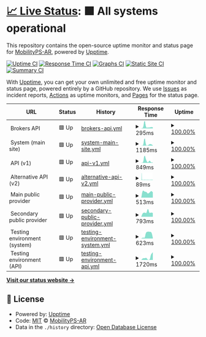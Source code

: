# [📈 Live Status](https://status.mobilityps.com): <!--live status--> **🟩 All systems operational**

This repository contains the open-source uptime monitor and status page for [MobilityPS-AR](https://status.mobilityps.com), powered by [Upptime](https://github.com/upptime/upptime).

[![Uptime CI](https://github.com/MobilityPS-AR/upptime/workflows/Uptime%20CI/badge.svg)](https://github.com/upptime/upptime/actions?query=workflow%3A%22Uptime+CI%22)
[![Response Time CI](https://github.com/MobilityPS-AR/upptime/workflows/Response%20Time%20CI/badge.svg)](https://github.com/upptime/upptime/actions?query=workflow%3A%22Response+Time+CI%22)
[![Graphs CI](https://github.com/MobilityPS-AR/upptime/workflows/Graphs%20CI/badge.svg)](https://github.com/upptime/upptime/actions?query=workflow%3A%22Graphs+CI%22)
[![Static Site CI](https://github.com/MobilityPS-AR/upptime/workflows/Static%20Site%20CI/badge.svg)](https://github.com/upptime/upptime/actions?query=workflow%3A%22Static+Site+CI%22)
[![Summary CI](https://github.com/MobilityPS-AR/upptime/workflows/Summary%20CI/badge.svg)](https://github.com/upptime/upptime/actions?query=workflow%3A%22Summary+CI%22)

With [Upptime](https://upptime.js.org), you can get your own unlimited and free uptime monitor and status page, powered entirely by a GitHub repository. We use [Issues](https://github.com/MobilityPS-AR/upptime/issues) as incident reports, [Actions](https://github.com/MobilityPS-AR/upptime/actions) as uptime monitors, and [Pages](https://status.mobilityps.com) for the status page.

<!--start: status pages-->
<!-- This summary is generated by Upptime (https://github.com/upptime/upptime) -->
<!-- Do not edit this manually, your changes will be overwritten -->
<!-- prettier-ignore -->
| URL | Status | History | Response Time | Uptime |
| --- | ------ | ------- | ------------- | ------ |
| <img alt="" src="https://favicons.githubusercontent.com/null" height="13"> Brokers API | 🟩 Up | [brokers-api.yml](https://github.com/MobilityPS-AR/upptime/commits/HEAD/history/brokers-api.yml) | <details><summary><img alt="Response time graph" src="./graphs/brokers-api/response-time-week.png" height="20"> 295ms</summary><br><a href="https://status.mobilityps.com/history/brokers-api"><img alt="Response time 272" src="https://img.shields.io/endpoint?url=https%3A%2F%2Fraw.githubusercontent.com%2FMobilityPS-AR%2Fupptime%2FHEAD%2Fapi%2Fbrokers-api%2Fresponse-time.json"></a><br><a href="https://status.mobilityps.com/history/brokers-api"><img alt="24-hour response time 181" src="https://img.shields.io/endpoint?url=https%3A%2F%2Fraw.githubusercontent.com%2FMobilityPS-AR%2Fupptime%2FHEAD%2Fapi%2Fbrokers-api%2Fresponse-time-day.json"></a><br><a href="https://status.mobilityps.com/history/brokers-api"><img alt="7-day response time 295" src="https://img.shields.io/endpoint?url=https%3A%2F%2Fraw.githubusercontent.com%2FMobilityPS-AR%2Fupptime%2FHEAD%2Fapi%2Fbrokers-api%2Fresponse-time-week.json"></a><br><a href="https://status.mobilityps.com/history/brokers-api"><img alt="30-day response time 235" src="https://img.shields.io/endpoint?url=https%3A%2F%2Fraw.githubusercontent.com%2FMobilityPS-AR%2Fupptime%2FHEAD%2Fapi%2Fbrokers-api%2Fresponse-time-month.json"></a><br><a href="https://status.mobilityps.com/history/brokers-api"><img alt="1-year response time 272" src="https://img.shields.io/endpoint?url=https%3A%2F%2Fraw.githubusercontent.com%2FMobilityPS-AR%2Fupptime%2FHEAD%2Fapi%2Fbrokers-api%2Fresponse-time-year.json"></a></details> | <details><summary><a href="https://status.mobilityps.com/history/brokers-api">100.00%</a></summary><a href="https://status.mobilityps.com/history/brokers-api"><img alt="All-time uptime 100.00%" src="https://img.shields.io/endpoint?url=https%3A%2F%2Fraw.githubusercontent.com%2FMobilityPS-AR%2Fupptime%2FHEAD%2Fapi%2Fbrokers-api%2Fuptime.json"></a><br><a href="https://status.mobilityps.com/history/brokers-api"><img alt="24-hour uptime 100.00%" src="https://img.shields.io/endpoint?url=https%3A%2F%2Fraw.githubusercontent.com%2FMobilityPS-AR%2Fupptime%2FHEAD%2Fapi%2Fbrokers-api%2Fuptime-day.json"></a><br><a href="https://status.mobilityps.com/history/brokers-api"><img alt="7-day uptime 100.00%" src="https://img.shields.io/endpoint?url=https%3A%2F%2Fraw.githubusercontent.com%2FMobilityPS-AR%2Fupptime%2FHEAD%2Fapi%2Fbrokers-api%2Fuptime-week.json"></a><br><a href="https://status.mobilityps.com/history/brokers-api"><img alt="30-day uptime 100.00%" src="https://img.shields.io/endpoint?url=https%3A%2F%2Fraw.githubusercontent.com%2FMobilityPS-AR%2Fupptime%2FHEAD%2Fapi%2Fbrokers-api%2Fuptime-month.json"></a><br><a href="https://status.mobilityps.com/history/brokers-api"><img alt="1-year uptime 100.00%" src="https://img.shields.io/endpoint?url=https%3A%2F%2Fraw.githubusercontent.com%2FMobilityPS-AR%2Fupptime%2FHEAD%2Fapi%2Fbrokers-api%2Fuptime-year.json"></a></details>
| <img alt="" src="https://favicons.githubusercontent.com/null" height="13"> System (main site) | 🟩 Up | [system-main-site.yml](https://github.com/MobilityPS-AR/upptime/commits/HEAD/history/system-main-site.yml) | <details><summary><img alt="Response time graph" src="./graphs/system-main-site/response-time-week.png" height="20"> 1185ms</summary><br><a href="https://status.mobilityps.com/history/system-main-site"><img alt="Response time 632" src="https://img.shields.io/endpoint?url=https%3A%2F%2Fraw.githubusercontent.com%2FMobilityPS-AR%2Fupptime%2FHEAD%2Fapi%2Fsystem-main-site%2Fresponse-time.json"></a><br><a href="https://status.mobilityps.com/history/system-main-site"><img alt="24-hour response time 202" src="https://img.shields.io/endpoint?url=https%3A%2F%2Fraw.githubusercontent.com%2FMobilityPS-AR%2Fupptime%2FHEAD%2Fapi%2Fsystem-main-site%2Fresponse-time-day.json"></a><br><a href="https://status.mobilityps.com/history/system-main-site"><img alt="7-day response time 1185" src="https://img.shields.io/endpoint?url=https%3A%2F%2Fraw.githubusercontent.com%2FMobilityPS-AR%2Fupptime%2FHEAD%2Fapi%2Fsystem-main-site%2Fresponse-time-week.json"></a><br><a href="https://status.mobilityps.com/history/system-main-site"><img alt="30-day response time 1200" src="https://img.shields.io/endpoint?url=https%3A%2F%2Fraw.githubusercontent.com%2FMobilityPS-AR%2Fupptime%2FHEAD%2Fapi%2Fsystem-main-site%2Fresponse-time-month.json"></a><br><a href="https://status.mobilityps.com/history/system-main-site"><img alt="1-year response time 632" src="https://img.shields.io/endpoint?url=https%3A%2F%2Fraw.githubusercontent.com%2FMobilityPS-AR%2Fupptime%2FHEAD%2Fapi%2Fsystem-main-site%2Fresponse-time-year.json"></a></details> | <details><summary><a href="https://status.mobilityps.com/history/system-main-site">100.00%</a></summary><a href="https://status.mobilityps.com/history/system-main-site"><img alt="All-time uptime 100.00%" src="https://img.shields.io/endpoint?url=https%3A%2F%2Fraw.githubusercontent.com%2FMobilityPS-AR%2Fupptime%2FHEAD%2Fapi%2Fsystem-main-site%2Fuptime.json"></a><br><a href="https://status.mobilityps.com/history/system-main-site"><img alt="24-hour uptime 100.00%" src="https://img.shields.io/endpoint?url=https%3A%2F%2Fraw.githubusercontent.com%2FMobilityPS-AR%2Fupptime%2FHEAD%2Fapi%2Fsystem-main-site%2Fuptime-day.json"></a><br><a href="https://status.mobilityps.com/history/system-main-site"><img alt="7-day uptime 100.00%" src="https://img.shields.io/endpoint?url=https%3A%2F%2Fraw.githubusercontent.com%2FMobilityPS-AR%2Fupptime%2FHEAD%2Fapi%2Fsystem-main-site%2Fuptime-week.json"></a><br><a href="https://status.mobilityps.com/history/system-main-site"><img alt="30-day uptime 100.00%" src="https://img.shields.io/endpoint?url=https%3A%2F%2Fraw.githubusercontent.com%2FMobilityPS-AR%2Fupptime%2FHEAD%2Fapi%2Fsystem-main-site%2Fuptime-month.json"></a><br><a href="https://status.mobilityps.com/history/system-main-site"><img alt="1-year uptime 100.00%" src="https://img.shields.io/endpoint?url=https%3A%2F%2Fraw.githubusercontent.com%2FMobilityPS-AR%2Fupptime%2FHEAD%2Fapi%2Fsystem-main-site%2Fuptime-year.json"></a></details>
| <img alt="" src="https://favicons.githubusercontent.com/null" height="13"> API (v1) | 🟩 Up | [api-v1.yml](https://github.com/MobilityPS-AR/upptime/commits/HEAD/history/api-v1.yml) | <details><summary><img alt="Response time graph" src="./graphs/api-v1/response-time-week.png" height="20"> 849ms</summary><br><a href="https://status.mobilityps.com/history/api-v1"><img alt="Response time 779" src="https://img.shields.io/endpoint?url=https%3A%2F%2Fraw.githubusercontent.com%2FMobilityPS-AR%2Fupptime%2FHEAD%2Fapi%2Fapi-v1%2Fresponse-time.json"></a><br><a href="https://status.mobilityps.com/history/api-v1"><img alt="24-hour response time 155" src="https://img.shields.io/endpoint?url=https%3A%2F%2Fraw.githubusercontent.com%2FMobilityPS-AR%2Fupptime%2FHEAD%2Fapi%2Fapi-v1%2Fresponse-time-day.json"></a><br><a href="https://status.mobilityps.com/history/api-v1"><img alt="7-day response time 849" src="https://img.shields.io/endpoint?url=https%3A%2F%2Fraw.githubusercontent.com%2FMobilityPS-AR%2Fupptime%2FHEAD%2Fapi%2Fapi-v1%2Fresponse-time-week.json"></a><br><a href="https://status.mobilityps.com/history/api-v1"><img alt="30-day response time 679" src="https://img.shields.io/endpoint?url=https%3A%2F%2Fraw.githubusercontent.com%2FMobilityPS-AR%2Fupptime%2FHEAD%2Fapi%2Fapi-v1%2Fresponse-time-month.json"></a><br><a href="https://status.mobilityps.com/history/api-v1"><img alt="1-year response time 779" src="https://img.shields.io/endpoint?url=https%3A%2F%2Fraw.githubusercontent.com%2FMobilityPS-AR%2Fupptime%2FHEAD%2Fapi%2Fapi-v1%2Fresponse-time-year.json"></a></details> | <details><summary><a href="https://status.mobilityps.com/history/api-v1">100.00%</a></summary><a href="https://status.mobilityps.com/history/api-v1"><img alt="All-time uptime 100.00%" src="https://img.shields.io/endpoint?url=https%3A%2F%2Fraw.githubusercontent.com%2FMobilityPS-AR%2Fupptime%2FHEAD%2Fapi%2Fapi-v1%2Fuptime.json"></a><br><a href="https://status.mobilityps.com/history/api-v1"><img alt="24-hour uptime 100.00%" src="https://img.shields.io/endpoint?url=https%3A%2F%2Fraw.githubusercontent.com%2FMobilityPS-AR%2Fupptime%2FHEAD%2Fapi%2Fapi-v1%2Fuptime-day.json"></a><br><a href="https://status.mobilityps.com/history/api-v1"><img alt="7-day uptime 100.00%" src="https://img.shields.io/endpoint?url=https%3A%2F%2Fraw.githubusercontent.com%2FMobilityPS-AR%2Fupptime%2FHEAD%2Fapi%2Fapi-v1%2Fuptime-week.json"></a><br><a href="https://status.mobilityps.com/history/api-v1"><img alt="30-day uptime 100.00%" src="https://img.shields.io/endpoint?url=https%3A%2F%2Fraw.githubusercontent.com%2FMobilityPS-AR%2Fupptime%2FHEAD%2Fapi%2Fapi-v1%2Fuptime-month.json"></a><br><a href="https://status.mobilityps.com/history/api-v1"><img alt="1-year uptime 100.00%" src="https://img.shields.io/endpoint?url=https%3A%2F%2Fraw.githubusercontent.com%2FMobilityPS-AR%2Fupptime%2FHEAD%2Fapi%2Fapi-v1%2Fuptime-year.json"></a></details>
| <img alt="" src="https://favicons.githubusercontent.com/null" height="13"> Alternative API (v2) | 🟩 Up | [alternative-api-v2.yml](https://github.com/MobilityPS-AR/upptime/commits/HEAD/history/alternative-api-v2.yml) | <details><summary><img alt="Response time graph" src="./graphs/alternative-api-v2/response-time-week.png" height="20"> 89ms</summary><br><a href="https://status.mobilityps.com/history/alternative-api-v2"><img alt="Response time 327" src="https://img.shields.io/endpoint?url=https%3A%2F%2Fraw.githubusercontent.com%2FMobilityPS-AR%2Fupptime%2FHEAD%2Fapi%2Falternative-api-v2%2Fresponse-time.json"></a><br><a href="https://status.mobilityps.com/history/alternative-api-v2"><img alt="24-hour response time 61" src="https://img.shields.io/endpoint?url=https%3A%2F%2Fraw.githubusercontent.com%2FMobilityPS-AR%2Fupptime%2FHEAD%2Fapi%2Falternative-api-v2%2Fresponse-time-day.json"></a><br><a href="https://status.mobilityps.com/history/alternative-api-v2"><img alt="7-day response time 89" src="https://img.shields.io/endpoint?url=https%3A%2F%2Fraw.githubusercontent.com%2FMobilityPS-AR%2Fupptime%2FHEAD%2Fapi%2Falternative-api-v2%2Fresponse-time-week.json"></a><br><a href="https://status.mobilityps.com/history/alternative-api-v2"><img alt="30-day response time 205" src="https://img.shields.io/endpoint?url=https%3A%2F%2Fraw.githubusercontent.com%2FMobilityPS-AR%2Fupptime%2FHEAD%2Fapi%2Falternative-api-v2%2Fresponse-time-month.json"></a><br><a href="https://status.mobilityps.com/history/alternative-api-v2"><img alt="1-year response time 327" src="https://img.shields.io/endpoint?url=https%3A%2F%2Fraw.githubusercontent.com%2FMobilityPS-AR%2Fupptime%2FHEAD%2Fapi%2Falternative-api-v2%2Fresponse-time-year.json"></a></details> | <details><summary><a href="https://status.mobilityps.com/history/alternative-api-v2">100.00%</a></summary><a href="https://status.mobilityps.com/history/alternative-api-v2"><img alt="All-time uptime 100.00%" src="https://img.shields.io/endpoint?url=https%3A%2F%2Fraw.githubusercontent.com%2FMobilityPS-AR%2Fupptime%2FHEAD%2Fapi%2Falternative-api-v2%2Fuptime.json"></a><br><a href="https://status.mobilityps.com/history/alternative-api-v2"><img alt="24-hour uptime 100.00%" src="https://img.shields.io/endpoint?url=https%3A%2F%2Fraw.githubusercontent.com%2FMobilityPS-AR%2Fupptime%2FHEAD%2Fapi%2Falternative-api-v2%2Fuptime-day.json"></a><br><a href="https://status.mobilityps.com/history/alternative-api-v2"><img alt="7-day uptime 100.00%" src="https://img.shields.io/endpoint?url=https%3A%2F%2Fraw.githubusercontent.com%2FMobilityPS-AR%2Fupptime%2FHEAD%2Fapi%2Falternative-api-v2%2Fuptime-week.json"></a><br><a href="https://status.mobilityps.com/history/alternative-api-v2"><img alt="30-day uptime 100.00%" src="https://img.shields.io/endpoint?url=https%3A%2F%2Fraw.githubusercontent.com%2FMobilityPS-AR%2Fupptime%2FHEAD%2Fapi%2Falternative-api-v2%2Fuptime-month.json"></a><br><a href="https://status.mobilityps.com/history/alternative-api-v2"><img alt="1-year uptime 100.00%" src="https://img.shields.io/endpoint?url=https%3A%2F%2Fraw.githubusercontent.com%2FMobilityPS-AR%2Fupptime%2FHEAD%2Fapi%2Falternative-api-v2%2Fuptime-year.json"></a></details>
| <img alt="" src="https://favicons.githubusercontent.com/null" height="13"> Main public provider | 🟩 Up | [main-public-provider.yml](https://github.com/MobilityPS-AR/upptime/commits/HEAD/history/main-public-provider.yml) | <details><summary><img alt="Response time graph" src="./graphs/main-public-provider/response-time-week.png" height="20"> 513ms</summary><br><a href="https://status.mobilityps.com/history/main-public-provider"><img alt="Response time 838" src="https://img.shields.io/endpoint?url=https%3A%2F%2Fraw.githubusercontent.com%2FMobilityPS-AR%2Fupptime%2FHEAD%2Fapi%2Fmain-public-provider%2Fresponse-time.json"></a><br><a href="https://status.mobilityps.com/history/main-public-provider"><img alt="24-hour response time 490" src="https://img.shields.io/endpoint?url=https%3A%2F%2Fraw.githubusercontent.com%2FMobilityPS-AR%2Fupptime%2FHEAD%2Fapi%2Fmain-public-provider%2Fresponse-time-day.json"></a><br><a href="https://status.mobilityps.com/history/main-public-provider"><img alt="7-day response time 513" src="https://img.shields.io/endpoint?url=https%3A%2F%2Fraw.githubusercontent.com%2FMobilityPS-AR%2Fupptime%2FHEAD%2Fapi%2Fmain-public-provider%2Fresponse-time-week.json"></a><br><a href="https://status.mobilityps.com/history/main-public-provider"><img alt="30-day response time 662" src="https://img.shields.io/endpoint?url=https%3A%2F%2Fraw.githubusercontent.com%2FMobilityPS-AR%2Fupptime%2FHEAD%2Fapi%2Fmain-public-provider%2Fresponse-time-month.json"></a><br><a href="https://status.mobilityps.com/history/main-public-provider"><img alt="1-year response time 838" src="https://img.shields.io/endpoint?url=https%3A%2F%2Fraw.githubusercontent.com%2FMobilityPS-AR%2Fupptime%2FHEAD%2Fapi%2Fmain-public-provider%2Fresponse-time-year.json"></a></details> | <details><summary><a href="https://status.mobilityps.com/history/main-public-provider">100.00%</a></summary><a href="https://status.mobilityps.com/history/main-public-provider"><img alt="All-time uptime 100.00%" src="https://img.shields.io/endpoint?url=https%3A%2F%2Fraw.githubusercontent.com%2FMobilityPS-AR%2Fupptime%2FHEAD%2Fapi%2Fmain-public-provider%2Fuptime.json"></a><br><a href="https://status.mobilityps.com/history/main-public-provider"><img alt="24-hour uptime 100.00%" src="https://img.shields.io/endpoint?url=https%3A%2F%2Fraw.githubusercontent.com%2FMobilityPS-AR%2Fupptime%2FHEAD%2Fapi%2Fmain-public-provider%2Fuptime-day.json"></a><br><a href="https://status.mobilityps.com/history/main-public-provider"><img alt="7-day uptime 100.00%" src="https://img.shields.io/endpoint?url=https%3A%2F%2Fraw.githubusercontent.com%2FMobilityPS-AR%2Fupptime%2FHEAD%2Fapi%2Fmain-public-provider%2Fuptime-week.json"></a><br><a href="https://status.mobilityps.com/history/main-public-provider"><img alt="30-day uptime 100.00%" src="https://img.shields.io/endpoint?url=https%3A%2F%2Fraw.githubusercontent.com%2FMobilityPS-AR%2Fupptime%2FHEAD%2Fapi%2Fmain-public-provider%2Fuptime-month.json"></a><br><a href="https://status.mobilityps.com/history/main-public-provider"><img alt="1-year uptime 100.00%" src="https://img.shields.io/endpoint?url=https%3A%2F%2Fraw.githubusercontent.com%2FMobilityPS-AR%2Fupptime%2FHEAD%2Fapi%2Fmain-public-provider%2Fuptime-year.json"></a></details>
| <img alt="" src="https://favicons.githubusercontent.com/null" height="13"> Secondary public provider | 🟩 Up | [secondary-public-provider.yml](https://github.com/MobilityPS-AR/upptime/commits/HEAD/history/secondary-public-provider.yml) | <details><summary><img alt="Response time graph" src="./graphs/secondary-public-provider/response-time-week.png" height="20"> 793ms</summary><br><a href="https://status.mobilityps.com/history/secondary-public-provider"><img alt="Response time 759" src="https://img.shields.io/endpoint?url=https%3A%2F%2Fraw.githubusercontent.com%2FMobilityPS-AR%2Fupptime%2FHEAD%2Fapi%2Fsecondary-public-provider%2Fresponse-time.json"></a><br><a href="https://status.mobilityps.com/history/secondary-public-provider"><img alt="24-hour response time 677" src="https://img.shields.io/endpoint?url=https%3A%2F%2Fraw.githubusercontent.com%2FMobilityPS-AR%2Fupptime%2FHEAD%2Fapi%2Fsecondary-public-provider%2Fresponse-time-day.json"></a><br><a href="https://status.mobilityps.com/history/secondary-public-provider"><img alt="7-day response time 793" src="https://img.shields.io/endpoint?url=https%3A%2F%2Fraw.githubusercontent.com%2FMobilityPS-AR%2Fupptime%2FHEAD%2Fapi%2Fsecondary-public-provider%2Fresponse-time-week.json"></a><br><a href="https://status.mobilityps.com/history/secondary-public-provider"><img alt="30-day response time 762" src="https://img.shields.io/endpoint?url=https%3A%2F%2Fraw.githubusercontent.com%2FMobilityPS-AR%2Fupptime%2FHEAD%2Fapi%2Fsecondary-public-provider%2Fresponse-time-month.json"></a><br><a href="https://status.mobilityps.com/history/secondary-public-provider"><img alt="1-year response time 759" src="https://img.shields.io/endpoint?url=https%3A%2F%2Fraw.githubusercontent.com%2FMobilityPS-AR%2Fupptime%2FHEAD%2Fapi%2Fsecondary-public-provider%2Fresponse-time-year.json"></a></details> | <details><summary><a href="https://status.mobilityps.com/history/secondary-public-provider">100.00%</a></summary><a href="https://status.mobilityps.com/history/secondary-public-provider"><img alt="All-time uptime 100.00%" src="https://img.shields.io/endpoint?url=https%3A%2F%2Fraw.githubusercontent.com%2FMobilityPS-AR%2Fupptime%2FHEAD%2Fapi%2Fsecondary-public-provider%2Fuptime.json"></a><br><a href="https://status.mobilityps.com/history/secondary-public-provider"><img alt="24-hour uptime 100.00%" src="https://img.shields.io/endpoint?url=https%3A%2F%2Fraw.githubusercontent.com%2FMobilityPS-AR%2Fupptime%2FHEAD%2Fapi%2Fsecondary-public-provider%2Fuptime-day.json"></a><br><a href="https://status.mobilityps.com/history/secondary-public-provider"><img alt="7-day uptime 100.00%" src="https://img.shields.io/endpoint?url=https%3A%2F%2Fraw.githubusercontent.com%2FMobilityPS-AR%2Fupptime%2FHEAD%2Fapi%2Fsecondary-public-provider%2Fuptime-week.json"></a><br><a href="https://status.mobilityps.com/history/secondary-public-provider"><img alt="30-day uptime 100.00%" src="https://img.shields.io/endpoint?url=https%3A%2F%2Fraw.githubusercontent.com%2FMobilityPS-AR%2Fupptime%2FHEAD%2Fapi%2Fsecondary-public-provider%2Fuptime-month.json"></a><br><a href="https://status.mobilityps.com/history/secondary-public-provider"><img alt="1-year uptime 100.00%" src="https://img.shields.io/endpoint?url=https%3A%2F%2Fraw.githubusercontent.com%2FMobilityPS-AR%2Fupptime%2FHEAD%2Fapi%2Fsecondary-public-provider%2Fuptime-year.json"></a></details>
| <img alt="" src="https://favicons.githubusercontent.com/null" height="13"> Testing environment (system) | 🟩 Up | [testing-environment-system.yml](https://github.com/MobilityPS-AR/upptime/commits/HEAD/history/testing-environment-system.yml) | <details><summary><img alt="Response time graph" src="./graphs/testing-environment-system/response-time-week.png" height="20"> 623ms</summary><br><a href="https://status.mobilityps.com/history/testing-environment-system"><img alt="Response time 997" src="https://img.shields.io/endpoint?url=https%3A%2F%2Fraw.githubusercontent.com%2FMobilityPS-AR%2Fupptime%2FHEAD%2Fapi%2Ftesting-environment-system%2Fresponse-time.json"></a><br><a href="https://status.mobilityps.com/history/testing-environment-system"><img alt="24-hour response time 99" src="https://img.shields.io/endpoint?url=https%3A%2F%2Fraw.githubusercontent.com%2FMobilityPS-AR%2Fupptime%2FHEAD%2Fapi%2Ftesting-environment-system%2Fresponse-time-day.json"></a><br><a href="https://status.mobilityps.com/history/testing-environment-system"><img alt="7-day response time 623" src="https://img.shields.io/endpoint?url=https%3A%2F%2Fraw.githubusercontent.com%2FMobilityPS-AR%2Fupptime%2FHEAD%2Fapi%2Ftesting-environment-system%2Fresponse-time-week.json"></a><br><a href="https://status.mobilityps.com/history/testing-environment-system"><img alt="30-day response time 1003" src="https://img.shields.io/endpoint?url=https%3A%2F%2Fraw.githubusercontent.com%2FMobilityPS-AR%2Fupptime%2FHEAD%2Fapi%2Ftesting-environment-system%2Fresponse-time-month.json"></a><br><a href="https://status.mobilityps.com/history/testing-environment-system"><img alt="1-year response time 997" src="https://img.shields.io/endpoint?url=https%3A%2F%2Fraw.githubusercontent.com%2FMobilityPS-AR%2Fupptime%2FHEAD%2Fapi%2Ftesting-environment-system%2Fresponse-time-year.json"></a></details> | <details><summary><a href="https://status.mobilityps.com/history/testing-environment-system">100.00%</a></summary><a href="https://status.mobilityps.com/history/testing-environment-system"><img alt="All-time uptime 100.00%" src="https://img.shields.io/endpoint?url=https%3A%2F%2Fraw.githubusercontent.com%2FMobilityPS-AR%2Fupptime%2FHEAD%2Fapi%2Ftesting-environment-system%2Fuptime.json"></a><br><a href="https://status.mobilityps.com/history/testing-environment-system"><img alt="24-hour uptime 100.00%" src="https://img.shields.io/endpoint?url=https%3A%2F%2Fraw.githubusercontent.com%2FMobilityPS-AR%2Fupptime%2FHEAD%2Fapi%2Ftesting-environment-system%2Fuptime-day.json"></a><br><a href="https://status.mobilityps.com/history/testing-environment-system"><img alt="7-day uptime 100.00%" src="https://img.shields.io/endpoint?url=https%3A%2F%2Fraw.githubusercontent.com%2FMobilityPS-AR%2Fupptime%2FHEAD%2Fapi%2Ftesting-environment-system%2Fuptime-week.json"></a><br><a href="https://status.mobilityps.com/history/testing-environment-system"><img alt="30-day uptime 100.00%" src="https://img.shields.io/endpoint?url=https%3A%2F%2Fraw.githubusercontent.com%2FMobilityPS-AR%2Fupptime%2FHEAD%2Fapi%2Ftesting-environment-system%2Fuptime-month.json"></a><br><a href="https://status.mobilityps.com/history/testing-environment-system"><img alt="1-year uptime 100.00%" src="https://img.shields.io/endpoint?url=https%3A%2F%2Fraw.githubusercontent.com%2FMobilityPS-AR%2Fupptime%2FHEAD%2Fapi%2Ftesting-environment-system%2Fuptime-year.json"></a></details>
| <img alt="" src="https://favicons.githubusercontent.com/null" height="13"> Testing environment (API) | 🟩 Up | [testing-environment-api.yml](https://github.com/MobilityPS-AR/upptime/commits/HEAD/history/testing-environment-api.yml) | <details><summary><img alt="Response time graph" src="./graphs/testing-environment-api/response-time-week.png" height="20"> 1720ms</summary><br><a href="https://status.mobilityps.com/history/testing-environment-api"><img alt="Response time 1644" src="https://img.shields.io/endpoint?url=https%3A%2F%2Fraw.githubusercontent.com%2FMobilityPS-AR%2Fupptime%2FHEAD%2Fapi%2Ftesting-environment-api%2Fresponse-time.json"></a><br><a href="https://status.mobilityps.com/history/testing-environment-api"><img alt="24-hour response time 4971" src="https://img.shields.io/endpoint?url=https%3A%2F%2Fraw.githubusercontent.com%2FMobilityPS-AR%2Fupptime%2FHEAD%2Fapi%2Ftesting-environment-api%2Fresponse-time-day.json"></a><br><a href="https://status.mobilityps.com/history/testing-environment-api"><img alt="7-day response time 1720" src="https://img.shields.io/endpoint?url=https%3A%2F%2Fraw.githubusercontent.com%2FMobilityPS-AR%2Fupptime%2FHEAD%2Fapi%2Ftesting-environment-api%2Fresponse-time-week.json"></a><br><a href="https://status.mobilityps.com/history/testing-environment-api"><img alt="30-day response time 1458" src="https://img.shields.io/endpoint?url=https%3A%2F%2Fraw.githubusercontent.com%2FMobilityPS-AR%2Fupptime%2FHEAD%2Fapi%2Ftesting-environment-api%2Fresponse-time-month.json"></a><br><a href="https://status.mobilityps.com/history/testing-environment-api"><img alt="1-year response time 1644" src="https://img.shields.io/endpoint?url=https%3A%2F%2Fraw.githubusercontent.com%2FMobilityPS-AR%2Fupptime%2FHEAD%2Fapi%2Ftesting-environment-api%2Fresponse-time-year.json"></a></details> | <details><summary><a href="https://status.mobilityps.com/history/testing-environment-api">100.00%</a></summary><a href="https://status.mobilityps.com/history/testing-environment-api"><img alt="All-time uptime 100.00%" src="https://img.shields.io/endpoint?url=https%3A%2F%2Fraw.githubusercontent.com%2FMobilityPS-AR%2Fupptime%2FHEAD%2Fapi%2Ftesting-environment-api%2Fuptime.json"></a><br><a href="https://status.mobilityps.com/history/testing-environment-api"><img alt="24-hour uptime 100.00%" src="https://img.shields.io/endpoint?url=https%3A%2F%2Fraw.githubusercontent.com%2FMobilityPS-AR%2Fupptime%2FHEAD%2Fapi%2Ftesting-environment-api%2Fuptime-day.json"></a><br><a href="https://status.mobilityps.com/history/testing-environment-api"><img alt="7-day uptime 100.00%" src="https://img.shields.io/endpoint?url=https%3A%2F%2Fraw.githubusercontent.com%2FMobilityPS-AR%2Fupptime%2FHEAD%2Fapi%2Ftesting-environment-api%2Fuptime-week.json"></a><br><a href="https://status.mobilityps.com/history/testing-environment-api"><img alt="30-day uptime 100.00%" src="https://img.shields.io/endpoint?url=https%3A%2F%2Fraw.githubusercontent.com%2FMobilityPS-AR%2Fupptime%2FHEAD%2Fapi%2Ftesting-environment-api%2Fuptime-month.json"></a><br><a href="https://status.mobilityps.com/history/testing-environment-api"><img alt="1-year uptime 100.00%" src="https://img.shields.io/endpoint?url=https%3A%2F%2Fraw.githubusercontent.com%2FMobilityPS-AR%2Fupptime%2FHEAD%2Fapi%2Ftesting-environment-api%2Fuptime-year.json"></a></details>

<!--end: status pages-->

[**Visit our status website →**](https://status.mobilityps.com)

## 📄 License

- Powered by: [Upptime](https://github.com/upptime/upptime)
- Code: [MIT](./LICENSE) © [MobilityPS-AR](https://status.mobilityps.com)
- Data in the `./history` directory: [Open Database License](https://opendatacommons.org/licenses/odbl/1-0/)
